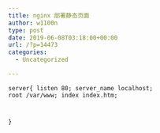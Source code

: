 ```yaml
---
title: nginx 部署静态页面
author: w1100n
type: post
date: 2019-06-08T03:18:00+00:00
url: /?p=14473
categories:
  - Uncategorized

---
```

<code class="line-numbers">server{
listen 80;
server_name localhost;
root /var/www;
index index.htm;

}

```